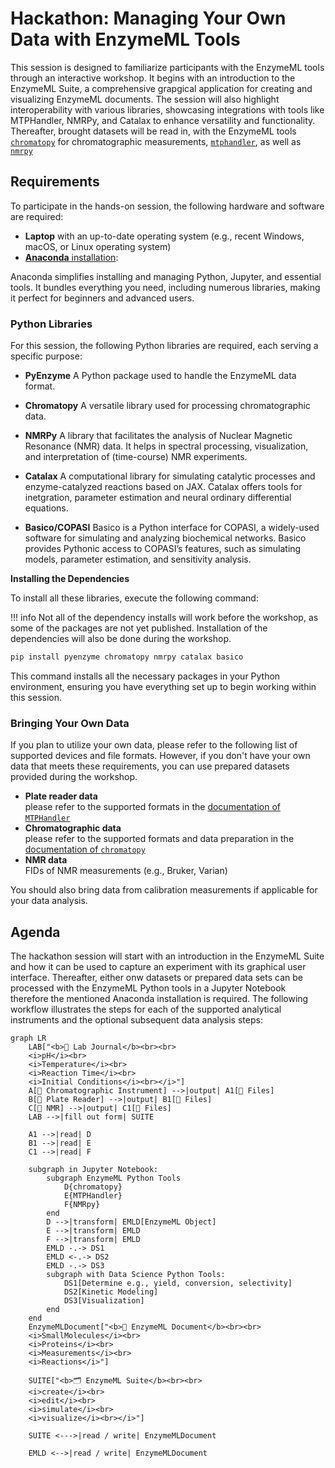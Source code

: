 # Hackathon: Managing Your Own Data with EnzymeML Tools

This session is designed to familiarize participants with the EnzymeML tools through an interactive workshop. It begins with an introduction to the EnzymeML Suite, a comprehensive grapgical application for creating and visualizing EnzymeML documents. The session will also highlight interoperability with various libraries, showcasing integrations with tools like MTPHandler, NMRPy, and Catalax to enhance versatility and functionality. Thereafter, brought datasets will be read in, with the EnzymeML tools [`chromatopy`](https://fairchemistry.github.io/chromatopy/) for chromatographic measurements, [`mtphandler`](https://fairchemistry.github.io/MTPHandler/), as well as [`nmrpy`](https://nmrpy.readthedocs.io/en/latest/?badge=latest)

## Requirements

To participate in the hands-on session, the following hardware and software are required:

- **Laptop** with an up-to-date operating system (e.g., recent Windows, macOS, or Linux operating system)
- [**Anaconda** installation](https://docs.anaconda.com/anaconda/install/):

Anaconda simplifies installing and managing Python, Jupyter, and essential tools. It bundles everything you need, including numerous libraries, making it perfect for beginners and advanced users.

### Python Libraries

For this session, the following Python libraries are required, each serving a specific purpose:

- **PyEnzyme**
  A Python package used to handle the EnzymeML data format.

- **Chromatopy**
  A versatile library used for processing chromatographic data.

- **NMRPy**
  A library that facilitates the analysis of Nuclear Magnetic Resonance (NMR) data. It helps in spectral processing, visualization, and interpretation of (time-course) NMR experiments.

- **Catalax**
  A computational library for simulating catalytic processes and enzyme-catalyzed reactions based on JAX. Catalax offers tools for inetgration, parameter estimation and neural ordinary differential equations.

- **Basico/COPASI**
  Basico is a Python interface for COPASI, a widely-used software for simulating and analyzing biochemical networks. Basico provides Pythonic access to COPASI’s features, such as simulating models, parameter estimation, and sensitivity analysis.

__Installing the Dependencies__

To install all these libraries, execute the following command:

!!! info
    Not all of the dependency installs will work before the workshop, as some of the packages are not yet published. Installation of the dependencies will also be done during the workshop.

```bash
pip install pyenzyme chromatopy nmrpy catalax basico
```

This command installs all the necessary packages in your Python environment, ensuring you have everything set up to begin working within this session.

### Bringing Your Own Data

If you plan to utilize your own data, please refer to the following list of supported devices and file formats. However, if you don't have your own data that meets these requirements, you can use prepared datasets provided during the workshop.

- __Plate reader data__  
    please refer to the supported formats in the [documentation of `MTPHandler`](https://fairchemistry.github.io/MTPHandler/#supported-plate-readers)
- __Chromatographic data__  
    please refer to the supported formats and data preparation in the [documentation of `chromatopy`](https://fairchemistry.github.io/chromatopy/supported_formats/)
- __NMR data__  
    FIDs of NMR measurements (e.g., Bruker, Varian)

You should also bring data from calibration measurements if applicable for your data analysis.

## Agenda

The hackathon session will start with an introduction in the EnzymeML Suite and how it can be used to capture an experiment with its graphical user interface. Thereafter, either onw datasets or prepared data sets can be processed with the EnzymeML Python tools in a Jupyter Notebook therefore the mentioned Anaconda installation is required. The following workflow illustrates the steps for each of the supported analytical instruments and the optional subsequent data analysis steps:


```mermaid
graph LR
    LAB["<b>📙 Lab Journal</b><br><br>
    <i>pH</i><br>
    <i>Temperature</i><br>
    <i>Reaction Time</i><br>
    <i>Initial Conditions</i><br></i>"]
    A[🌈 Chromatographic Instrument] -->|output| A1[📄 Files]
    B[🔬 Plate Reader] -->|output| B1[📄 Files]
    C[🧲 NMR] -->|output| C1[📄 Files]
    LAB -->|fill out form| SUITE

    A1 -->|read| D
    B1 -->|read| E
    C1 -->|read| F

    subgraph in Jupyter Notebook:
        subgraph EnzymeML Python Tools
            D{chromatopy}
            E{MTPHandler}
            F{NMRpy}
        end
        D -->|transform| EMLD[EnzymeML Object]
        E -->|transform| EMLD
        F -->|transform| EMLD
        EMLD -.-> DS1
        EMLD <-.-> DS2
        EMLD -.-> DS3
        subgraph with Data Science Python Tools:
            DS1[Determine e.g., yield, conversion, selectivity]
            DS2[Kinetic Modeling]
            DS3[Visualization]
        end
    end
    EnzymeMLDocument["<b>📄 EnzymeML Document</b><br><br>
    <i>SmallMolecules</i><br>
    <i>Proteins</i><br>
    <i>Measurements</i><br>
    <i>Reactions</i>"]

    SUITE["<b>🗂️ EnzymeML Suite</b><br><br>
    <i>create</i><br>
    <i>edit</i><br>
    <i>simulate</i><br>
    <i>visualize</i><br></i>"]

    SUITE <--->|read / write| EnzymeMLDocument

    EMLD <-->|read / write| EnzymeMLDocument
```